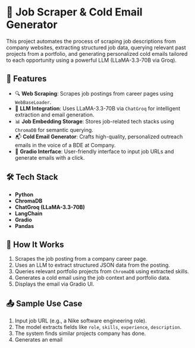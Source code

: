 
# 📨 Job Scraper & Cold Email Generator

This project automates the process of scraping job descriptions from company websites, extracting structured job data, querying relevant past projects from a portfolio, and generating personalized cold emails tailored to each opportunity using a powerful LLM (LLaMA-3.3-70B via Groq).

## 🚀 Features

- 🔍 **Web Scraping**: Scrapes job postings from career pages using `WebBaseLoader`.
- 🧠 **LLM Integration**: Uses LLaMA-3.3-70B via `ChatGroq` for intelligent extraction and email generation.
- 📊 **Job Embedding Storage**: Stores job-related tech stacks using `ChromaDB` for semantic querying.
- 📬 **Cold Email Generator**: Crafts high-quality, personalized outreach emails in the voice of a BDE at Company.
- 🧪 **Gradio Interface**: User-friendly interface to input job URLs and generate emails with a click.

## 🛠️ Tech Stack

- **Python**
- **ChromaDB**
- **ChatGroq (LLaMA-3.3-70B)**
- **LangChain**
- **Gradio**
- **Pandas**

## 📌 How It Works

1. Scrapes the job posting from a company career page.
2. Uses an LLM to extract structured JSON data from the posting.
3. Queries relevant portfolio projects from `ChromaDB` using extracted skills.
4. Generates a cold email using the job context and portfolio data.
5. Displays the email via Gradio UI.

## 📤 Sample Use Case

1. Input job URL (e.g., a Nike software engineering role).
2. The model extracts fields like `role`, `skills`, `experience`, `description`.
3. The system finds similar projects company has done.
4. Generates an email 

